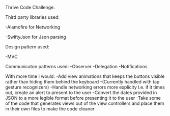 Thrive Code Challenge. 


Third party libraries used:

-Alamofire for Networking

-SwiftyJson for Json parsing

Design pattern used:

-MVC

Communicaton patterns used:
    -Observer
        -Delegation
        -Notifications
        
        
With more time I would:
-Add view animations that keeps the buttons visible rather than hiding them behind the keyboard
        -(Currently handled with tap gesture recognizers)
-Handle networking errors more explicity I.e. if it times out, create an alert to present to the user
-Convert the dates provided in JSON to a more legible format before presenting it to the user
-Take some of the code that generates views out of the view controllers and place them in their own files to make the code cleaner


